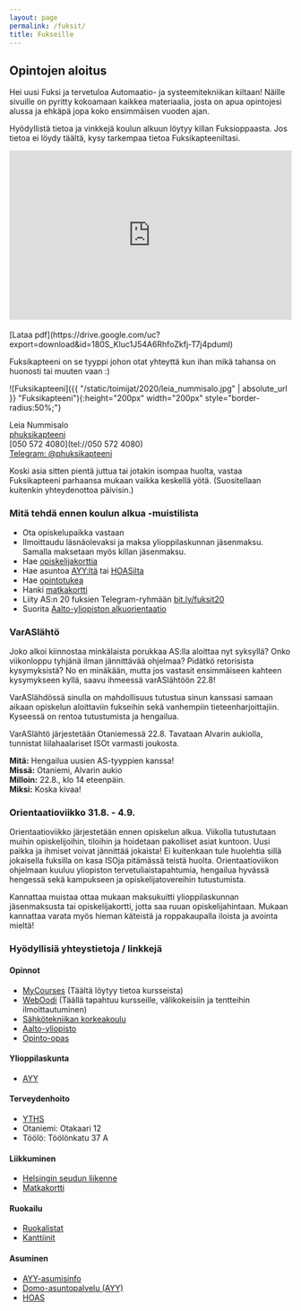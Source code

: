 ```yaml
---
layout: page
permalink: /fuksit/
title: Fukseille
---
```

## Opintojen aloitus

Hei uusi Fuksi ja tervetuloa Automaatio- ja systeemitekniikan kiltaan! Näille sivuille on pyritty kokoamaan kaikkea materiaalia, josta on apua opintojesi alussa ja ehkäpä jopa koko ensimmäisen vuoden ajan.

Hyödyllistä tietoa ja vinkkejä koulun alkuun löytyy killan Fuksioppaasta. Jos tietoa ei löydy täältä, kysy tarkempaa tietoa Fuksikapteeniltasi.

<style>
    #phopas_wrapper {
        position: relative;
        overflow: hidden;
        padding-top: 60%;
    }

    #phopas_frame {
        position: absolute;
        top: 0;
        left: 0;
        width: 100%;
        height: 100%;
        border: 0;
    }
</style>

<div id="phopas_wrapper">
    <iframe id="phopas_frame" src="https://drive.google.com/file/d/180S_Kluc1J54A6RhfoZkfj-T7j4pduml/preview"></iframe>
</div>
<br>
[Lataa pdf](https://drive.google.com/uc?export=download&id=180S_Kluc1J54A6RhfoZkfj-T7j4pduml)

Fuksikapteeni on se tyyppi johon otat yhteyttä kun ihan mikä tahansa on huonosti tai muuten vaan :)

![Fuksikapteeni]({{ "/static/toimijat/2020/leia_nummisalo.jpg" | absolute_url }} "Fuksikapteeni"){:height="200px" width="200px" style="border-radius:50%;"}

Leia Nummisalo<br>
[phuksikapteeni](mailto:phuksikapteeni@POISTAas.fi)<br>
[050 572 4080](tel://050 572 4080)<br>
[Telegram: @phuksikapteeni](https://telegram.me/phuksikapteeni)

Koski asia sitten pientä juttua tai jotakin isompaa huolta, vastaa Fuksikapteeni parhaansa mukaan vaikka keskellä yötä. (Suositellaan kuitenkin yhteydenottoa päivisin.)

### Mitä tehdä ennen koulun alkua -muistilista

* Ota opiskelupaikka vastaan
* Ilmoittaudu läsnäolevaksi ja maksa ylioppilaskunnan jäsenmaksu. Samalla maksetaan myös killan jäsenmaksu.
* Hae [opiskelijakorttia](https://www.frank.fi/opiskelijakortti/)
* Hae asuntoa [AYY:ltä](https://domo.ayy.fi) tai [HOASilta](http://www.hoas.fi)
* Hae [opintotukea](http://www.kela.fi/opintotuki)
* Hanki [matkakortti](https://www.hsl.fi/liput-ja-hinnat/matkakortti)
* Liity AS:n 20 fuksien Telegram-ryhmään [bit.ly/fuksit20](https://bit.ly/fuksit20)
* Suorita [Aalto-yliopiston alkuorientaatio](https://mycourses.aalto.fi/course/view.php?id=26858)

### VarASlähtö

Joko alkoi kiinnostaa minkälaista porukkaa AS:lla aloittaa nyt syksyllä? Onko viikonloppu tyhjänä ilman jännittävää ohjelmaa? Pidätkö retorisista kysymyksistä? No en minäkään, mutta jos vastasit ensimmäiseen kahteen kysymykseen kyllä, saavu ihmeessä varASlähtöön 22.8!

VarASlähdössä sinulla on mahdollisuus tutustua sinun kanssasi samaan aikaan opiskelun aloittaviin fukseihin sekä vanhempiin tieteenharjoittajiin. Kyseessä on rentoa tutustumista ja hengailua.

VarASlähtö järjestetään Otaniemessä 22.8. Tavataan Alvarin aukiolla, tunnistat liilahaalariset ISOt varmasti joukosta.

**Mitä:** Hengailua uusien AS-tyyppien kanssa!  
**Missä:** Otaniemi, Alvarin aukio  
**Milloin:** 22.8., klo 14 eteenpäin.  
**Miksi:** Koska kivaa!  

### Orientaatioviikko 31.8. - 4.9.

Orientaatioviikko järjestetään ennen opiskelun alkua. Viikolla tutustutaan muihin opiskelijoihin, tiloihin ja hoidetaan pakolliset asiat kuntoon. Uusi paikka ja ihmiset voivat jännittää jokaista! Ei kuitenkaan tule huolehtia sillä jokaisella fuksilla on kasa ISOja pitämässä teistä huolta. Orientaatioviikon ohjelmaan kuuluu yliopiston tervetuliaistapahtumia, hengailua hyvässä hengessä sekä kampukseen ja opiskelijatovereihin tutustumista.

Kannattaa muistaa ottaa mukaan maksukuitti ylioppilaskunnan jäsenmaksusta tai opiskelijakortti, jotta saa ruuan opiskelijahintaan. Mukaan kannattaa varata myös hieman käteistä ja roppakaupalla iloista ja avointa mieltä!

### Hyödyllisiä yhteystietoja / linkkejä

#### Opinnot

* [MyCourses](https://mycourses.aalto.fi/) (Täältä löytyy tietoa kursseista)
* [WebOodi](https://oodi.aalto.fi) (Täällä tapahtuu kursseille, välikokeisiin ja tentteihin ilmoittautuminen)
* [Sähkötekniikan korkeakoulu](http://elec.aalto.fi)
* [Aalto-yliopisto](http://www.aalto.fi)
* [Opinto-opas](http://studyguides.aalto.fi/elec/2017-kand/)

#### Ylioppilaskunta

* [AYY](http://www.ayy.fi)

#### Terveydenhoito

* [YTHS](http://www.yths.fi/)
* Otaniemi: Otakaari 12
* Töölö: Töölönkatu 37 A

#### Liikkuminen

* [Helsingin seudun liikenne](http://www.hsl.fi)
* [Matkakortti](http://www.hsl.fi/matkakortti)

#### Ruokailu

* [Ruokalistat](http://ruokalistat.net)
* [Kanttiinit](https://kanttiinit.fi)

#### Asuminen

* [AYY-asumisinfo](http://www.ayy.fi/asuminen)
* [Domo-asuntopalvelu (AYY)](https://domo.ayy.fi)
* [HOAS](http://www.hoas.fi)
